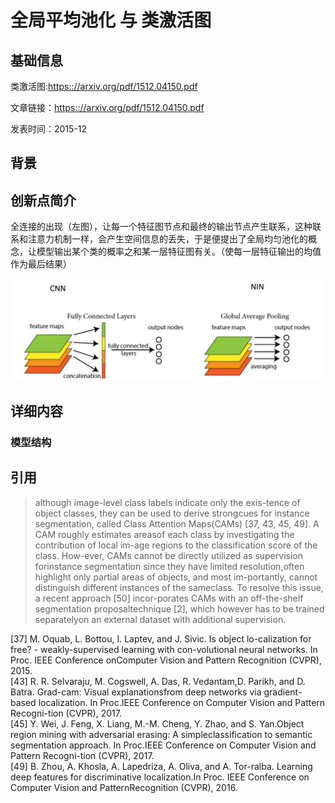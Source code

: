 # 全局平均池化 与 类激活图

## 基础信息

类激活图:[https:://arxiv.org/pdf/1512.04150.pdf](https:://arxiv.org/pdf/1512.04150.pdf)

文章链接：[https:://arxiv.org/pdf/1512.04150.pdf](https:://arxiv.org/pdf/1512.04150.pdf)

发表时间：2015-12


## 背景


## 创新点简介
全连接的出现（左图），让每一个特征图节点和最终的输出节点产生联系，这种联系和注意力机制一样，会产生空间信息的丢失，于是便提出了全局均匀池化的概念，让模型输出某个类的概率之和某一层特征图有关。（使每一层特征输出的均值作为最后结果）

![](../../../img/article/2021-12-04-12-33-29.png)

## 详细内容

### 模型结构


## 引用
> although image-level class labels indicate only the exis-tence of object classes, they can be used to derive strongcues for instance segmentation, called Class Attention Maps(CAMs) [37, 43, 45, 49]. A CAM roughly estimates areasof each class by investigating the contribution of local im-age regions to the classification score of the class. How-ever, CAMs cannot be directly utilized as supervision forinstance segmentation since they have limited resolution,often highlight only partial areas of objects, and most im-portantly, cannot distinguish different instances of the sameclass. To resolve this issue, a recent approach [50] incor-porates CAMs with an off-the-shelf segmentation proposaltechnique [2], which however has to be trained separatelyon an external dataset with additional supervision.

[37] M. Oquab, L. Bottou, I. Laptev, and J. Sivic. Is object lo-calization for free? - weakly-supervised learning with con-volutional neural networks. In Proc. IEEE Conference onComputer Vision and Pattern Recognition (CVPR), 2015.<br/>
[43] R. R. Selvaraju, M. Cogswell, A. Das, R. Vedantam,D. Parikh, and D. Batra. Grad-cam: Visual explanationsfrom deep networks via gradient-based localization. In Proc.IEEE Conference on Computer Vision and Pattern Recogni-tion (CVPR), 2017.<br/>
[45] Y. Wei, J. Feng, X. Liang, M.-M. Cheng, Y. Zhao, and S. Yan.Object region mining with adversarial erasing: A simpleclassification to semantic segmentation approach. In Proc.IEEE Conference on Computer Vision and Pattern Recogni-tion (CVPR), 2017.<br/>
[49] B. Zhou, A. Khosla, A. Lapedriza, A. Oliva, and A. Tor-ralba. Learning deep features for discriminative localization.In Proc. IEEE Conference on Computer Vision and PatternRecognition (CVPR), 2016.<br/>